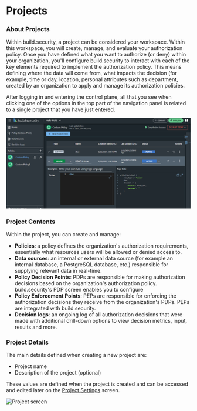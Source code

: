 # Projects

### About Projects

Within build.security, a project can be considered your workspace. Within this workspace, you will create, manage, and evaluate your authorization policy. Once you have defined what you want to authorize \(or deny\) within your organization, you'll configure build.security to interact with each of the key elements required to implement the authorization policy. This means defining where the data will come from, what impacts the decision \(for example, time or day, location, personal attributes such as department, created by an organization to apply and manage its authorization policies.

After logging in and entering the control plane, all that you see when clicking one of the options in the top part of the navigation panel is related to a single project that you have just entered.

![build.security control plane displaying policies screen](../../.gitbook/assets/buildsecuritymain.png)

### Project Contents

Within the project, you can create and manage:

* **Policies**: a policy defines the organization's authorization requirements, essentially what resources users will be allowed or denied access to.
* **Data sources**: an internal or external data source \(for example an internal database, a PostgreSQL database, etc.\) responsible for supplying relevant data in real-time.
* **Policy Decision Points**: PDPs are responsible for making authorization decisions based on the organization's authorization policy. build.security's PDP screen enables you to configure
* **Policy Enforcement Points**: PEPs are responsible for enforcing the authorization decisions they receive from the organization's PDPs. PEPs are integrated with build.security.
* **Decision logs**: an ongoing log of all authorization decisions that were made with additional drill-down options to view decision metrics, input, results and more.

### Project Details

The main details defined when creating a new project are:

* Project name
* Description of the project \(optional\)

These values are defined when the project is created and can be accessed and edited later on the [Project Settings](../project-settings/) screen.

![Project screen](https://files.readme.io/872aba7-newproject.PNG)





